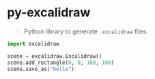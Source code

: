 # py-excalidraw

> Python library to generate `.excalidraw` files.

```python
import excalidraw

scene = excalidraw.Excalidraw()
scene.add_rectangle(0, 0, 100, 100)
scene.save_as("hello")
```
